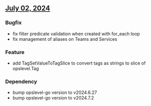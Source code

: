 ## [July 02, 2024](https://github.com/OpsLevel/terraform-provider-opslevel/compare/v1.1.0...v1.1.1)
### Bugfix
- fix filter predicate validation when created with for_each loop
- fix management of aliases on Teams and Services
### Feature
- add TagSetValueToTagSlice to convert tags as strings to slice of opslevel.Tag
### Dependency
- bump opslevel-go version to v2024.6.27
- bump opslevel-go version to v2024.7.2